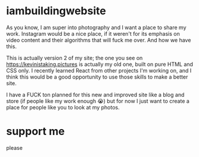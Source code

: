 # iambuildingwebsite

As you know, I am super into photography and I want a place to share my work. Instagram would be a nice place, if it weren't for its emphasis on video content and their algorithms that will fuck me over. And how we have this.

This is actually version 2 of my site; the one you see on https://kevinistaking.pictures is actually my old one, built on pure HTML and CSS only. I recently learned React from other projects I'm working on, and I think this would be a good opportunity to use those skills to make a better site.

I have a FUCK ton planned for this new and improved site like a blog and store (if people like my work enough :sob:) but for now I just want to create a place for people like you to look at my photos.

# support me

please
